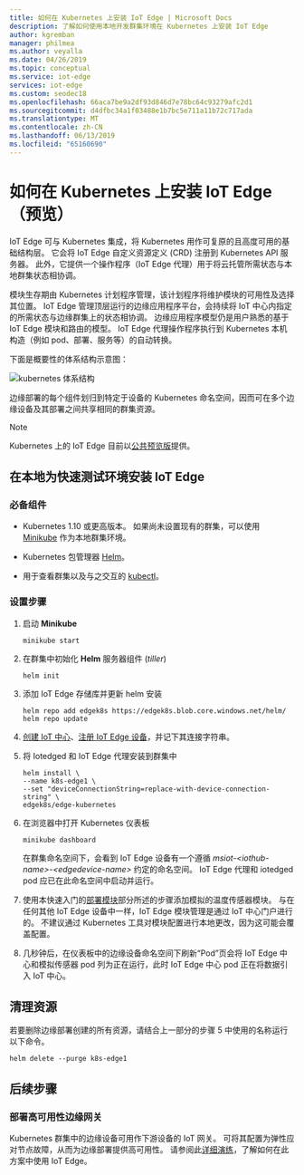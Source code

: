 ```yaml
---
title: 如何在 Kubernetes 上安装 IoT Edge | Microsoft Docs
description: 了解如何使用本地开发群集环境在 Kubernetes 上安装 IoT Edge
author: kgremban
manager: philmea
ms.author: veyalla
ms.date: 04/26/2019
ms.topic: conceptual
ms.service: iot-edge
services: iot-edge
ms.custom: seodec18
ms.openlocfilehash: 66aca7be9a2df93d846d7e78bc64c93279afc2d1
ms.sourcegitcommit: d4dfbc34a1f03488e1b7bc5e711a11b72c717ada
ms.translationtype: MT
ms.contentlocale: zh-CN
ms.lasthandoff: 06/13/2019
ms.locfileid: "65160690"
---
```

# <a name="how-to-install-iot-edge-on-kubernetes-preview"></a>如何在 Kubernetes 上安装 IoT Edge（预览）

IoT Edge 可与 Kubernetes 集成，将 Kubernetes 用作可复原的且高度可用的基础结构层。 它会将 IoT Edge 自定义资源定义 (CRD) 注册到 Kubernetes API 服务器。  此外，它提供一个操作程序（IoT Edge 代理）用于将云托管所需状态与本地群集状态相协调。  

模块生存期由 Kubernetes 计划程序管理，该计划程序将维护模块的可用性及选择其位置。 IoT Edge 管理顶层运行的边缘应用程序平台，会持续将 IoT 中心内指定的所需状态与边缘群集上的状态相协调。 边缘应用程序模型仍是用户熟悉的基于 IoT Edge 模块和路由的模型。 IoT Edge 代理操作程序执行到 Kubernetes 本机构造（例如 pod、部署、服务等）的自动转换。 

下面是概要性的体系结构示意图：

![kubernetes 体系结构](./media/how-to-install-iot-edge-kubernetes/k8s-arch.png)

边缘部署的每个组件划归到特定于设备的 Kubernetes 命名空间，因而可在多个边缘设备及其部署之间共享相同的群集资源。

>[!NOTE]
>Kubernetes 上的 IoT Edge 目前以[公共预览版](https://azure.microsoft.com/support/legal/preview-supplemental-terms/)提供。

## <a name="install-locally-for-a-quick-test-environment"></a>在本地为快速测试环境安装 IoT Edge

### <a name="prerequisites"></a>必备组件

* Kubernetes 1.10 或更高版本。 如果尚未设置现有的群集，可以使用 [Minikube](https://kubernetes.io/docs/setup/minikube/) 作为本地群集环境。 

* Kubernetes 包管理器 [Helm](https://helm.sh/docs/using_helm/#quickstart-guide)。

* 用于查看群集以及与之交互的 [kubectl](https://kubernetes.io/docs/tasks/tools/install-kubectl/)。

### <a name="setup-steps"></a>设置步骤

1. 启动 **Minikube**

    ``` shell
    minikube start
    ```

1. 在群集中初始化 **Helm** 服务器组件 (*tiller*)

    ``` shell
    helm init
    ```

1. 添加 IoT Edge 存储库并更新 helm 安装

    ``` shell
    helm repo add edgek8s https://edgek8s.blob.core.windows.net/helm/
    helm repo update
    ```

1. [创建 IoT 中心](../iot-hub/iot-hub-create-through-portal.md)、[注册 IoT Edge 设备](how-to-register-device-portal.md)，并记下其连接字符串。

1. 将 Iotedged 和 IoT Edge 代理安装到群集中

    ```shell
    helm install \
    --name k8s-edge1 \
    --set "deviceConnectionString=replace-with-device-connection-string" \
    edgek8s/edge-kubernetes
    ```
1. 在浏览器中打开 Kubernetes 仪表板

    ```shell
    minikube dashboard
    ```

    在群集命名空间下，会看到 IoT Edge 设备有一个遵循 *msiot-\<iothub-name>-\<edgedevice-name>* 约定的命名空间。 IoT Edge 代理和 iotedged pod 应已在此命名空间中启动并运行。

1. 使用本快速入门的[部署模块](quickstart-linux.md#deploy-a-module)部分所述的步骤添加模拟的温度传感器模块。 与在任何其他 IoT Edge 设备中一样，IoT Edge 模块管理是通过 IoT 中心门户进行的。 不建议通过 Kubernetes 工具对模块配置进行本地更改，因为这可能会覆盖配置。

1. 几秒钟后，在仪表板中的边缘设备命名空间下刷新“Pod”页会将 IoT Edge 中心和模拟传感器 pod 列为正在运行，此时 IoT Edge 中心 pod 正在将数据引入 IoT 中心。 

## <a name="clean-up-resources"></a>清理资源

若要删除边缘部署创建的所有资源，请结合上一部分的步骤 5 中使用的名称运行以下命令。

``` shell
helm delete --purge k8s-edge1
```

## <a name="next-steps"></a>后续步骤

### <a name="deploy-as-a-highly-available-edge-gateway"></a>部署高可用性边缘网关 

Kubernetes 群集中的边缘设备可用作下游设备的 IoT 网关。 可将其配置为弹性应对节点故障，从而为边缘部署提供高可用性。 请参阅此[详细演练](https://github.com/Azure-Samples/iotedge-gateway-on-kubernetes)，了解如何在此方案中使用 IoT Edge。
